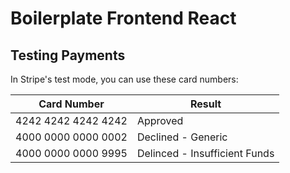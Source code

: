 # Boilerplate Frontend React

## Testing Payments

In Stripe's test mode, you can use these card numbers:

| Card Number         | Result                        |
| ------------------- | ----------------------------- |
| 4242 4242 4242 4242 | Approved                      |
| 4000 0000 0000 0002 | Declined - Generic            |
| 4000 0000 0000 9995 | Delinced - Insufficient Funds |
